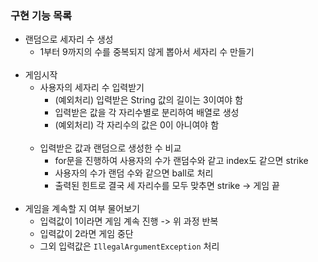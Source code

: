 
### 구현 기능 목록
- 랜덤으로 세자리 수 생성
  - 1부터 9까지의 수를 중복되지 않게 뽑아서 세자리 수 만들기
    </br></br>
- 게임시작
  - 사용자의 세자리 수 입력받기
    - (예외처리) 입력받은 String 값의 길이는 3이여야 함
    - 입력받은 값을 각 자리수별로 분리하여 배열로 생성
    - (예외처리) 각 자리수의 값은 0이 아니여야 함
      </br></br>
  - 입력받은 값과 랜덤으로 생성한 수 비교
    - for문을 진행하여 사용자의 수가 랜덤수와 같고 index도 같으면 strike
    - 사용자의 수가 랜덤 수와 같으면 ball로 처리
    - 출력된 힌트로 결국 세 자리수를 모두 맞추면 strike -> 게임 끝
      </br></br>
- 게임을 계속할 지 여부 물어보기
  - 입력값이 1이라면 게임 계속 진행 -> 위 과정 반복
  - 입력값이 2라면 게임 중단
  - 그외 입력값은 `IllegalArgumentException` 처리
